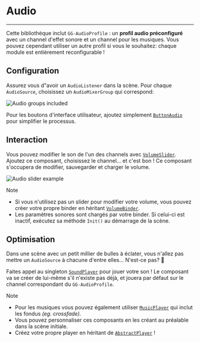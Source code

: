 # Audio

---

Cette bibliothèque inclut `GG-AudioProfile` : un **profil audio préconfiguré** avec un channel d'effet sonore et un channel pour les musiques. Vous pouvez cependant utiliser un autre profil si vous le souhaitez: chaque module est entièrement reconfigurable !

## Configuration

Assurez vous d"avoir un `AudioListener` dans la scène. Pour chaque `AudioSource`, choisissez un `AudioMixerGroup` qui correspond:

![Audio groups included](/images/audio_0.jpg)

Pour les boutons d'interface utilisateur, ajoutez simplement [`ButtonAudio`](/api/GGL.Audio.ButtonAudio.html) pour simplifier le processus.

## Interaction

Vous pouvez modifier le son de l'un des channels avec [`VolumeSlider`](/api/GGL.Audio.VolumeSlider.html). Ajoutez ce composant, choisissez le channel... et c'est bon ! Ce composant s'occupera de modifier, sauvegarder et charger le volume.

![Audio slider example](/images/audio_1.jpg)

> [!NOTE]
> - Si vous n'utilisez pas un slider pour modifier votre volume, vous pouvez créer votre propre binder en héritant [`VolumeBinder`](/api/GGL.Audio.VolumeBinder.html).
> - Les paramètres sonores sont chargés par votre binder. Si celui-ci est inactif, exécutez sa méthode `Init()` au démarrage de la scène.

## Optimisation

Dans une scène avec un petit millier de bulles à éclater, vous n'allez pas mettre un `AudioSource` à chacune d'entre elles... N'est-ce pas? 🤔

Faites appel au singleton [`SoundPlayer`](/api/GGL.Audio.Player.SoundPlayer.html) pour jouer votre son ! Le composant va se créer de lui-même s'il n'existe pas déjà, et jouera par défaut sur le channel correspondant du `GG-AudioProfile`. 

> [!NOTE]
> - Pour les musiques vous pouvez également utiliser [`MusicPlayer`](/api/GGL.Audio.Player.MusicPlayer.html) qui inclut les fondus _(eg. crossfade)_.
> - Vous pouvez personnaliser ces composants en les créant au préalable dans la scène initiale.
> - Créez votre propre player en héritant de [`AbstractPlayer`](/api/GGL.Audio.Player.AbstractPlayer-1.html) !